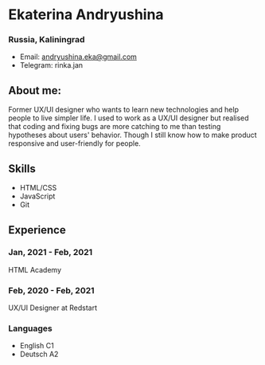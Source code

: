 Ekaterina Andryushina
======
### Russia, Kaliningrad
- Email: andryushina.eka@gmail.com
- Telegram: rinka.jan

## About me: 
Former UX/UI designer who wants to learn new technologies and help people to live simpler life. I used to work as a UX/UI designer but realised that coding and fixing bugs are more catching to me than testing hypotheses about users' behavior. Though I still know how to make product responsive and user-friendly for people.

## Skills
- HTML/CSS
- JavaScript
- Git

## Experience
### Jan, 2021 - Feb, 2021 
HTML Academy

### Feb, 2020 - Feb, 2021 
UX/UI Designer at Redstart

### Languages 
- English C1
- Deutsch A2
